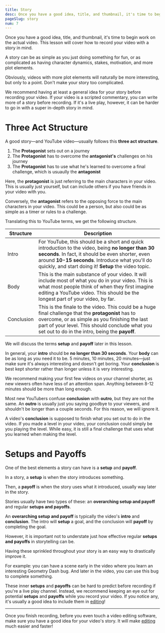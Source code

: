 ```yaml
---
title: Story
desc: Once you have a good idea, title, and thumbnail, it's time to begin work on the actual video. This lesson will cover how to record your video with a story in mind.
pageSlug: story
num: 7
---
```


Once you have a good idea, title, and thumbnail, it's time to begin work on the actual video. This lesson will cover how to record your video with a story in mind.

A story can be as simple as you just doing something for fun, or as complicated as having character dynamics, stakes, motivation, and more plot elements.

Obviously, videos with more plot elements will naturally be more interesting, but only to a point. Don't make your story too complicated.

We recommend having at least a general idea for your story before recording your video. If your video is a scripted commentary, you can write more of a story before recording. If it's a live play, however, it can be harder to go in with a super in-depth story in mind.

# Three Act Structure

A good story—and YouTube video—usually follows this **three act structure**.

1. The **Protagonist** sets out on a journey
2. The **Protagonist** has to overcome the **antagonist's** challenges on his journey
3. The **Protagonist** has to use what he's learned to overcome a final challenge, which is usuaully the **antagonist**

Here, the **protagonist** is just referring to the main characters in your video. This is usually just yourself, but can include others if you have friends in your video with you.

Conversely, the **antagonist** refers to the opposing force to the main characters in your video. This could be a person, but also could be as simple as a timer or rules to a challenge.

Translating this to YouTube terms, we get the following structure.

| Structure | Description |
|-----------|-------------|
| Intro | For YouTube, this should be a short and quick introduction to the video, being **no longer than 30 seconds**. In fact, it should be even shorter, even around **10-15 seconds**. Introduce what you'll do quickly, and start doing it! **Setup** the video topic. |
| Body | This is the main substance of your video. It will include most of what you do in your video. This is what most people think of when they first imagine editing a YouTube video. This should be the longest part of your video, by far. |
| Conclusion | This is the finale to the video. This could be a huge final challenge that the **protagonist** has to overcome, or as simple as you finishing the last part of your level. This should conclude what you set out to do in the intro, being the **payoff**. |

We will discuss the terms **setup** and **payoff** later in this lesson.

In general, your **intro** should be **no longer than 30 seconds**. Your **body** can be as long as you need it to be. 5 minutes, 10 minutes, 20 minutes—just make sure it's always interesting and doesn't get boring. Your **conclusion** is best kept shorter rather than longer unless it is very interesting.

We recommend making your first few videos on your channel shorter, as new viewers often have less of an attention span. Anything between 8-12 minutes should be more than long enough.

Most new YouTubers confuse **conclusion** with **outro**, but they are not the same. An **outro** is usually just you saying goodbye to your viewers, and shouldn't be longer than a couple seconds. For this reason, we will ignore it.

A video's **conclusion** is supposed to finish what you set out to do in the video. If you made a level in your video, your conclusion could simply be you playing the level. While easy, it is still a final challenge that uses what you learned when making the level.

# Setups and Payoffs

One of the best elements a story can have is a **setup** and **payoff**.

In a story, a **setup** is when the story introduces something.

Then, a **payoff** is when the story uses what it introduced, usually way later in the story.

Stories usually have two types of these: an **overarching setup and payoff** and regular **setups and payoffs**.

An **overarching setup and payoff** is typically the video's **intro** and **conclusion**. The intro will **setup** a goal, and the conclusion will **payoff** by completing the goal.

However, it is important not to understate just how effective regular **setups and payoffs** in storytelling can be.

Having these sprinkled throughout your story is an easy way to drastically improve it.

For example: you can have a scene early in the video where you learn an interesting Geometry Dash bug. And later in the video, you can use this bug to complete something.

These inner **setups** and **payoffs** can be hard to predict before recording if you're a live play channel. Instead, we recommend keeping an eye out for potential **setups** and **payoffs** while you record your video. If you notice any, it's usually a good idea to include them in [editing](/courses/learn-geometry-dash-youtube/editing/)!

---

Once you finish recording, before you even touch a video editing software, make sure you have a good idea for your video's story. It will make [editing](/courses/learn-geometry-dash-youtube/editing/) much easier and faster!